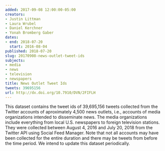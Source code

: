 ```yaml
---
added: 2017-09-08 12:00:00-05:00
creators:
- Justin Littman
- Laura Wrubel
- Daniel Kerchner
- Yonah Bromberg Gaber
dates:
- end: 2018-07-20
  start: 2016-08-04
published: 2018-07-20
slug: 20170908-news-outlet-tweet-ids
subjects:
- media
- news
- television
- newspapers
title: News Outlet Tweet Ids
tweets: 39695156
url: http://dx.doi.org/10.7910/DVN/2FIFLH
---
```


This dataset contains the tweet ids of 39,695,156 tweets collected from the Twitter accounts of aproximately 4,500 news outlets, i.e., accounts of media organizations intended to disseminate news. The media organizations include everything from local U.S. newspapers to foreign television stations. They were collected between August 4, 2016 and July 20, 2018 from the Twitter API using Social Feed Manager. Note that not all accounts may have been collected for the entire duration and there may be tweets from before the time period. We intend to update this dataset periodically.
